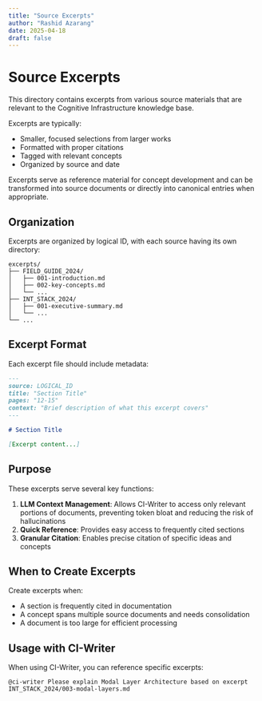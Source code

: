 ```yaml
---
title: "Source Excerpts"
author: "Rashid Azarang"
date: 2025-04-18
draft: false
---
```


# Source Excerpts

<!-- migrated from knowledge-base repo on 2025-04 -->

This directory contains excerpts from various source materials that are relevant to the Cognitive Infrastructure knowledge base.

Excerpts are typically:
- Smaller, focused selections from larger works
- Formatted with proper citations
- Tagged with relevant concepts
- Organized by source and date

Excerpts serve as reference material for concept development and can be transformed into source documents or directly into canonical entries when appropriate.

## Organization

Excerpts are organized by logical ID, with each source having its own directory:

```
excerpts/
├── FIELD_GUIDE_2024/
│   ├── 001-introduction.md
│   ├── 002-key-concepts.md
│   └── ...
├── INT_STACK_2024/
│   ├── 001-executive-summary.md
│   └── ...
└── ...
```

## Excerpt Format

Each excerpt file should include metadata:

```markdown
---
source: LOGICAL_ID
title: "Section Title"
pages: "12-15"
context: "Brief description of what this excerpt covers"
---

# Section Title

[Excerpt content...]
```

## Purpose

These excerpts serve several key functions:

1. **LLM Context Management**: Allows CI-Writer to access only relevant portions of documents, preventing token bloat and reducing the risk of hallucinations
2. **Quick Reference**: Provides easy access to frequently cited sections
3. **Granular Citation**: Enables precise citation of specific ideas and concepts

## When to Create Excerpts

Create excerpts when:
- A section is frequently cited in documentation
- A concept spans multiple source documents and needs consolidation
- A document is too large for efficient processing

## Usage with CI-Writer

When using CI-Writer, you can reference specific excerpts:

```
@ci-writer Please explain Modal Layer Architecture based on excerpt INT_STACK_2024/003-modal-layers.md
``` 
